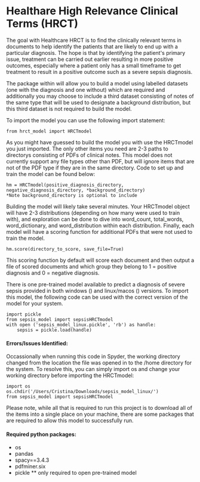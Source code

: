 # Healthare High Relevance Clinical Terms (HRCT)
The goal with Healthcare HRCT is to find the clinically relevant terms in documents to help identify the patients that are likely to end up with a particular diagnosis. The hope is that by identifying the patient's primary issue, treatment can be carried out earlier resulting in more positive outcomes, especially where a patient only has a small timeframe to get treatment to result in a positive outcome such as a severe sepsis diagnosis. 

The package within will allow you to build a model using labelled datasets (one with the diagnosis and one without) which are required and additionally you may choose to include a third dataset consisting of notes of the same type that will be used to designate a background distribution, but this third dataset is not required to build the model.

To import the model you can use the following import statement:

    from hrct_model import HRCTmodel
                
As you might have guessed to build the model you with use the HRCTmodel you just imported. The only other items you need are 2-3 paths to directorys consisting of PDFs of clinical notes. This model does not currently support any file types other than PDF, but will ignore items that are not of the PDF type if they are in the same directory. Code to set up and train the model can be found below:

    hm = HRCTmodel(positive_diagnosis_directory, negative_diagnosis_directory, *background_directory)
    *Note background_directory is optional to include

Building the model will likely take several minutes. Your HRCTmodel object will have 2-3 distributions (depending on how many were used to train with), and exploration can be done to dive into word_count, total_words, word_dictionary, and word_distribution within each distribution. Finally, each model will have a scoring function for additional PDFs that were not used to train the model. 

    hm.score(directory_to_score, save_file=True)

This scoring function by default will score each document and then output a file of scored documents and which group they belong to 1 = positive diagnosis and 0 = negative diagnosis.

There is one pre-trained model available to predict a diagnosis of severe sepsis provided in both windows () and linux/macos () versions. To import this model, the following code can be used with the correct version of the model for your system.

    import pickle
    from sepsis_model import sepsisHRCTmodel
    with open ('sepsis_model_linux.pickle', 'rb') as handle:
        sepsis = pickle.load(handle)

#### Errors/Issues Identified:
Occassionally when running this code in Spyder, the working directory changed from the location the file was opened in to the /home directory for the system. To resolve this, you can simply import os and change your working directory before importing the HRCTmodel:

    import os
    os.chdir('/Users/Cristina/Downloads/sepsis_model_linux/')
    from sepsis_model import sepsisHRCTmodel

Please note, while all that is required to run this project is to download all of the items into a single place on your machine, there are some packages that are required to allow this model to successfully run.

#### Required python packages:
- os
- pandas
- spacy==3.4.3
- pdfminer.six
- pickle ** only required to open pre-trained model
